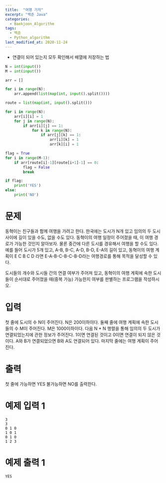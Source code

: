 ```yaml
---
title:  "여행 가자"
excerpt: "백준 Java"
categories:
  - Baekjoon_Algorithm
tags:
  - 백준
  - Python_algorithm
last_modified_at: 2020-11-24
---
```


* 연결이 되어 있는지 모두 확인해서 배열에 저장하는 법

```python
N = int(input())
M = int(input())

arr = []

for i in range(N):
    arr.append(list(map(int, input().split())))

route = list(map(int, input().split()))

for i in range(N):
    arr[i][i] = 1
    for j in range(N):
        if arr[i][j] == 1:
            for k in range(N):
                if arr[j][k] == 1:
                    arr[i][k] = 1
                    arr[k][i] = 1

flag = True
for i in range(M-1):
    if arr[route[i]-1][route[i+1]-1] == 0:
        flag = False
        break

if flag:
    print('YES')
else:
    print('NO')
```

# 문제

동혁이는 친구들과 함께 여행을 가려고 한다. 한국에는 도시가 N개 있고 임의의 두 도시 사이에 길이 있을 수도, 없을 수도 있다. 동혁이의 여행 일정이 주어졌을 때, 이 여행 경로가 가능한 것인지 알아보자. 물론 중간에 다른 도시를 경유해서 여행을 할 수도 있다. 예를 들어 도시가 5개 있고, A-B, B-C, A-D, B-D, E-A의 길이 있고, 동혁이의 여행 계획이 E C B C D 라면 E-A-B-C-B-C-B-D라는 여행경로를 통해 목적을 달성할 수 있다.

도시들의 개수와 도시들 간의 연결 여부가 주어져 있고, 동혁이의 여행 계획에 속한 도시들이 순서대로 주어졌을 때(중복 가능) 가능한지 여부를 판별하는 프로그램을 작성하시오.

# 입력

첫 줄에 도시의 수 N이 주어진다. N은 200이하이다. 둘째 줄에 여행 계획에 속한 도시들의 수 M이 주어진다. M은 1000이하이다. 다음 N * N 행렬을 통해 임의의 두 도시가 연결되었는지에 관한 정보가 주어진다. 1이면 연결된 것이고 0이면 연결이 되지 않은 것이다. A와 B가 연결되었으면 B와 A도 연결되어 있다. 마지막 줄에는 여행 계획이 주어진다.

# 출력

첫 줄에 가능하면 YES 불가능하면 NO를 출력한다.

# 예제 입력 1 

```
3
3
0 1 0
1 0 1
0 1 0
1 2 3
```

# 예제 출력 1 

```
YES
```
